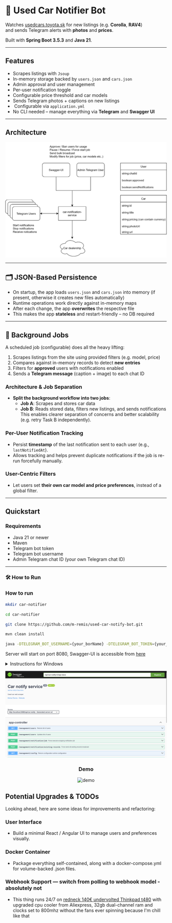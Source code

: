 # 🚗 Used Car Notifier Bot

Watches [usedcars.toyota.sk](https://usedcars.toyota.sk) for new listings (e.g. **Corolla**, **RAV4**)  
and sends Telegram alerts with **photos** and **prices**.

Built with **Spring Boot 3.5.3** and **Java 21**.

---

## Features

-  Scrapes listings with `Jsoup`
-  In-memory storage backed by `users.json` and `cars.json`
-  Admin approval and user management
-  Per-user notification toggle
-  Configurable price threshold and car models
-  Sends Telegram photos + captions on new listings
- ️ Configurable via `application.yml`
-  No CLI needed – manage everything via **Telegram** and **Swagger UI**

---

## Architecture

![arch](docs/car_notif_diagram.svg)

---

## 🗂 JSON-Based Persistence

- On startup, the app loads `users.json` and `cars.json` into memory (if present, otherwise it creates new files automatically)
- Runtime operations work directly against in-memory maps
- After each change, the app **overwrites** the respective file
- This makes the app **stateless** and restart-friendly – no DB required

---

## 🔁 Background Jobs

A scheduled job (configurable) does all the heavy lifting:

1. Scrapes listings from the site using provided filters (e.g. model, price)
2. Compares against in-memory records to detect **new entries**
3. Filters for **approved** users with notifications enabled
4. Sends a **Telegram message** (caption + image) to each chat ID

### Architecture & Job Separation
- **Split the background workflow into two jobs**:
    - **Job A**: Scrapes and stores car data
    - **Job B**: Reads stored data, filters new listings, and sends notifications  
      This enables clearer separation of concerns and better scalability (e.g. retry Task B independently).

### Per-User Notification Tracking
- Persist **timestamp** of the last notification sent to each user (e.g., `lastNotifiedAt`).
- Allows tracking and helps prevent duplicate notifications if the job is re-run forcefully manually.

### User-Centric Filters
- Let users set **their own car model and price preferences**, instead of a global filter.

---

## Quickstart

### Requirements

- Java 21 or newer
- Maven
- Telegram bot token
- Telegram bot username
- Admin Telegram chat ID (your own Telegram chat ID)

---

### 🛠 How to Run

### How to run

```bash
mkdir car-notifier
```

```bash
cd car-notifier
```

```bash
git clone https://github.com/m-remis/used-car-notify-bot.git
```

```bash
mvn clean install
```

```bash
java -DTELEGRAM_BOT_USERNAME={your_borName} -DTELEGRAM_BOT_TOKEN={your_bot_token} -DTELEGRAM_ADMIN_CHAT_ID={admin_chat_id} -jar target/car-notify-0.0.1.jar
```

Server will start on port 8080, Swagger-UI is accessible
from [here](http://localhost:8080/api/car-notify/swagger-ui/index.html)

<details>
  <summary>Instructions for Windows</summary>
    If you use Windows, you are dead to me, these steps are universal and you should have known
</details>

![swagger](docs/swagger.png)

<h3 align="center">Demo</h3>

<p align="center">
  <img src="docs/demo.gif" alt="demo">
</p>

##  Potential Upgrades & TODOs

Looking ahead, here are some ideas for improvements and refactoring:

### User Interface
- Build a minimal React / Angular UI to manage users and preferences visually.

### Docker Container
- Package everything self-contained, along with a docker-compose.yml for volume-backed .json files.

### Webhook Support — switch from polling to webhook model - absolutely not
- This thing runs 24/7 on [redneck 140€ undervolted Thinkpad t480](docs/chonk_pad.png) with upgraded cpu cooler from Aliexpress, 32gb dual-channel ram and clocks set to 800mhz without the fans ever spinning because I'm chill like that

